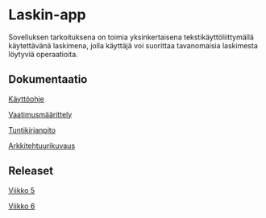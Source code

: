 ﻿# Laskin-app

Sovelluksen tarkoituksena on toimia yksinkertaisena tekstikäyttöliittymällä käytettävänä laskimena, jolla käyttäjä voi suorittaa tavanomaisia laskimesta löytyviä operaatioita.

## Dokumentaatio

[Käyttöohje](https://github.com/014587289/otm-harjoitustyo/blob/master/dokumentaatio/Kayttoohje.md)

[Vaatimusmäärittely](https://github.com/014587289/otm-harjoitustyo/blob/master/dokumentaatio/vaatimusm%C3%A4%C3%A4rittely.md)

[Tuntikirjanpito](https://github.com/014587289/otm-harjoitustyo/blob/master/dokumentaatio/Tuntikirjanpito.md)

[Arkkitehtuurikuvaus](https://github.com/014587289/otm-harjoitustyo/blob/master/dokumentaatio/Arkkitehtuurikuvaus.md)

## Releaset

[Viikko 5](https://github.com/014587289/otm-harjoitustyo/releases/tag/0.1)

[Viikko 6](https://github.com/014587289/otm-harjoitustyo/releases/tag/0.3)







